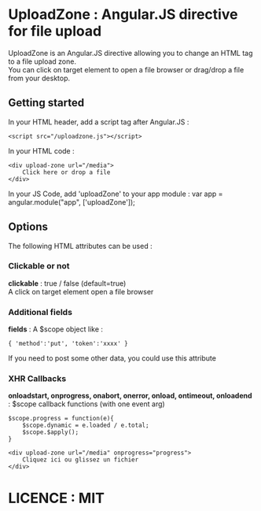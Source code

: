 # UploadZone : Angular.JS directive for file upload
UploadZone is an Angular.JS directive allowing you to change an HTML tag to a file upload zone.  
You can click on target element to open a file browser or drag/drop a file from your desktop.

## Getting started

In your HTML header, add a script tag after Angular.JS :  
```
<script src="/uploadzone.js"></script>
```

In your HTML code :  
```
<div upload-zone url="/media">
	Click here or drop a file
</div>
```
In your JS Code, add 'uploadZone' to your app module :
var app = angular.module("app", ['uploadZone']);

## Options

The following HTML attributes can be used :

### Clickable or not
**clickable** : true / false (default=true)  
A click on target element open a file browser

### Additional fields
**fields** : A $scope object like :
```
{ 'method':'put', 'token':'xxxx' } 
```
If you need to post some other data, you could use this attribute

### XHR Callbacks
**onloadstart, onprogress, onabort, onerror, onload, ontimeout, onloadend** : $scope callback functions (with one event arg)
```
$scope.progress = function(e){
    $scope.dynamic = e.loaded / e.total;
    $scope.$apply();
}
```
```
<div upload-zone url="/media" onprogress="progress">
    Cliquez ici ou glissez un fichier
</div>
```

# LICENCE : MIT
